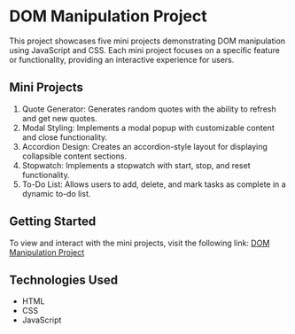 # DOM Manipulation Project

This project showcases five mini projects demonstrating DOM manipulation using JavaScript and CSS. Each mini project focuses on a specific feature or functionality, providing an interactive experience for users.

## Mini Projects

1. Quote Generator: Generates random quotes with the ability to refresh and get new quotes.
2. Modal Styling: Implements a modal popup with customizable content and close functionality.
3. Accordion Design: Creates an accordion-style layout for displaying collapsible content sections.
4. Stopwatch: Implements a stopwatch with start, stop, and reset functionality.
5. To-Do List: Allows users to add, delete, and mark tasks as complete in a dynamic to-do list.

## Getting Started

To view and interact with the mini projects, visit the following link: [DOM Manipulation Project](https://balogunkrixus.github.io/dom-manipulation/)

## Technologies Used

- HTML
- CSS
- JavaScript

